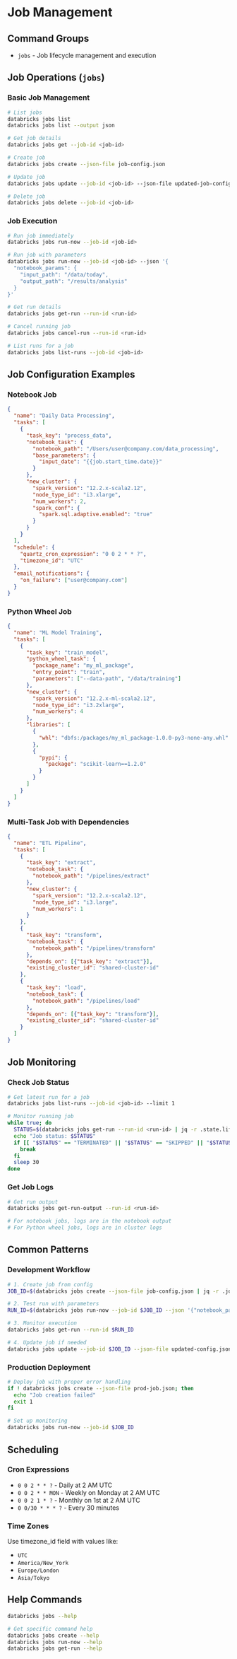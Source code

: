 # Job Management

## Command Groups
- `jobs` - Job lifecycle management and execution

## Job Operations (`jobs`)

### Basic Job Management
```bash
# List jobs
databricks jobs list
databricks jobs list --output json

# Get job details
databricks jobs get --job-id <job-id>

# Create job
databricks jobs create --json-file job-config.json

# Update job
databricks jobs update --job-id <job-id> --json-file updated-job-config.json

# Delete job
databricks jobs delete --job-id <job-id>
```

### Job Execution
```bash
# Run job immediately
databricks jobs run-now --job-id <job-id>

# Run job with parameters
databricks jobs run-now --job-id <job-id> --json '{
  "notebook_params": {
    "input_path": "/data/today",
    "output_path": "/results/analysis"
  }
}'

# Get run details
databricks jobs get-run --run-id <run-id>

# Cancel running job
databricks jobs cancel-run --run-id <run-id>

# List runs for a job
databricks jobs list-runs --job-id <job-id>
```

## Job Configuration Examples

### Notebook Job
```json
{
  "name": "Daily Data Processing",
  "tasks": [
    {
      "task_key": "process_data",
      "notebook_task": {
        "notebook_path": "/Users/user@company.com/data_processing",
        "base_parameters": {
          "input_date": "{{job.start_time.date}}"
        }
      },
      "new_cluster": {
        "spark_version": "12.2.x-scala2.12",
        "node_type_id": "i3.xlarge",
        "num_workers": 2,
        "spark_conf": {
          "spark.sql.adaptive.enabled": "true"
        }
      }
    }
  ],
  "schedule": {
    "quartz_cron_expression": "0 0 2 * * ?",
    "timezone_id": "UTC"
  },
  "email_notifications": {
    "on_failure": ["user@company.com"]
  }
}
```

### Python Wheel Job
```json
{
  "name": "ML Model Training",
  "tasks": [
    {
      "task_key": "train_model",
      "python_wheel_task": {
        "package_name": "my_ml_package",
        "entry_point": "train",
        "parameters": ["--data-path", "/data/training"]
      },
      "new_cluster": {
        "spark_version": "12.2.x-ml-scala2.12",
        "node_type_id": "i3.2xlarge",
        "num_workers": 4
      },
      "libraries": [
        {
          "whl": "dbfs:/packages/my_ml_package-1.0.0-py3-none-any.whl"
        },
        {
          "pypi": {
            "package": "scikit-learn==1.2.0"
          }
        }
      ]
    }
  ]
}
```

### Multi-Task Job with Dependencies
```json
{
  "name": "ETL Pipeline",
  "tasks": [
    {
      "task_key": "extract",
      "notebook_task": {
        "notebook_path": "/pipelines/extract"
      },
      "new_cluster": {
        "spark_version": "12.2.x-scala2.12",
        "node_type_id": "i3.large",
        "num_workers": 1
      }
    },
    {
      "task_key": "transform",
      "notebook_task": {
        "notebook_path": "/pipelines/transform"
      },
      "depends_on": [{"task_key": "extract"}],
      "existing_cluster_id": "shared-cluster-id"
    },
    {
      "task_key": "load",
      "notebook_task": {
        "notebook_path": "/pipelines/load"
      },
      "depends_on": [{"task_key": "transform"}],
      "existing_cluster_id": "shared-cluster-id"
    }
  ]
}
```

## Job Monitoring

### Check Job Status
```bash
# Get latest run for a job
databricks jobs list-runs --job-id <job-id> --limit 1

# Monitor running job
while true; do
  STATUS=$(databricks jobs get-run --run-id <run-id> | jq -r .state.life_cycle_state)
  echo "Job status: $STATUS"
  if [[ "$STATUS" == "TERMINATED" || "$STATUS" == "SKIPPED" || "$STATUS" == "INTERNAL_ERROR" ]]; then
    break
  fi
  sleep 30
done
```

### Get Job Logs
```bash
# Get run output
databricks jobs get-run-output --run-id <run-id>

# For notebook jobs, logs are in the notebook output
# For Python wheel jobs, logs are in cluster logs
```

## Common Patterns

### Development Workflow
```bash
# 1. Create job from config
JOB_ID=$(databricks jobs create --json-file job-config.json | jq -r .job_id)

# 2. Test run with parameters
RUN_ID=$(databricks jobs run-now --job-id $JOB_ID --json '{"notebook_params": {"debug": "true"}}' | jq -r .run_id)

# 3. Monitor execution
databricks jobs get-run --run-id $RUN_ID

# 4. Update job if needed
databricks jobs update --job-id $JOB_ID --json-file updated-config.json
```

### Production Deployment
```bash
# Deploy job with proper error handling
if ! databricks jobs create --json-file prod-job.json; then
  echo "Job creation failed"
  exit 1
fi

# Set up monitoring
databricks jobs run-now --job-id $JOB_ID
```

## Scheduling

### Cron Expressions
- `0 0 2 * * ?` - Daily at 2 AM UTC
- `0 0 2 * * MON` - Weekly on Monday at 2 AM UTC
- `0 0 2 1 * ?` - Monthly on 1st at 2 AM UTC
- `0 0/30 * * * ?` - Every 30 minutes

### Time Zones
Use timezone_id field with values like:
- `UTC`
- `America/New_York`
- `Europe/London`
- `Asia/Tokyo`

## Help Commands
```bash
databricks jobs --help

# Get specific command help
databricks jobs create --help
databricks jobs run-now --help
databricks jobs get-run --help
```